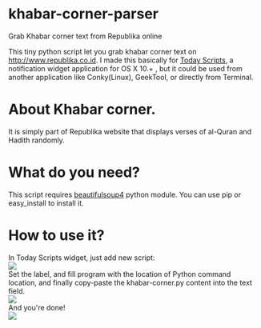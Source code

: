 # khabar-corner-parser
Grab Khabar corner text from Republika online

This tiny python script let you grab khabar corner text on http://www.republika.co.id. I made this basically for <a href='https://github.com/SamRothCA/Today-Scripts'>Today Scripts</a>, a notification widget application for OS X 10.+ , but it could be used from another application like Conky(Linux), GeekTool, or directly from Terminal.

# About Khabar corner.
It is simply part of Republika website that displays verses of al-Quran and Hadith randomly. 

# What do you need?
This script requires <a href="https://pypi.python.org/pypi/beautifulsoup4">beautifulsoup4</a> python module. You can use pip or easy_install to install it.

# How to use it?
In Today Scripts widget, just add new script:<br>
<img src="https://www.dropbox.com/s/iyhonuqj5z4dz94/1.png?raw=1">
<br>Set the label, and fill program with the location of Python command location, and finally copy-paste the khabar-corner.py content into the text field.<br>
<img src="https://www.dropbox.com/s/0usc499tbgtqf3c/2.png?raw=1">
<br>And you're done!<br>
<img src="https://www.dropbox.com/s/jxn00gvnvcd5ats/3.png?raw=1">
